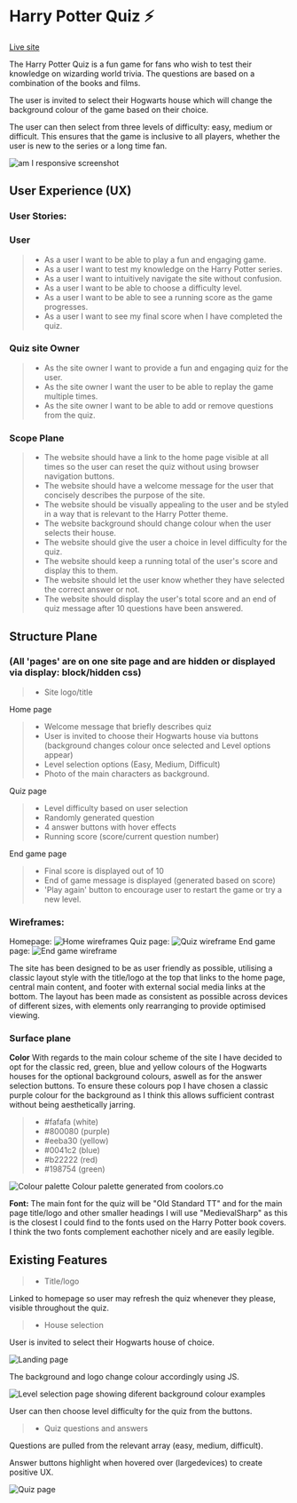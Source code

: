 # Harry Potter Quiz ⚡

[Live site](https://jahooli4.github.io/harry-potter-quiz/index.html)

The Harry Potter Quiz is a fun game for fans who wish to test their knowledge on wizarding world trivia. The questions are based on a combination of the books and films. 

The user is invited to select their Hogwarts house which will change the background colour of the game based on their choice.

The user can then select from three levels of difficulty: easy, medium or difficult. This ensures that the game is inclusive to all players, whether the user is new to the series or a long time fan.

![am I responsive screenshot](assets/images/readme/amiresponsive.png) 

## User Experience (UX)

### **User Stories:**

### User
  > - As a user I want to be able to play a fun and engaging game.
  > - As a user I want to test my knowledge on the Harry Potter series.
  > - As a user I want to intuitively navigate the site without confusion.
  > - As a user I want to be able to choose a difficulty level.
  > - As a user I want to be able to see a running score as the game progresses.
  > - As a user I want to see my final score when I have completed the quiz.

### Quiz site Owner
  > - As the site owner I want to provide a fun and engaging quiz for the user.
  > - As the site owner I want the user to be able to replay the game multiple times.
  > - As the site owner I want to be able to add or remove questions from the quiz.

### Scope Plane
  > - The website should have a link to the home page visible at all times so the user can reset the quiz without using browser navigation buttons.
  > - The website should have a welcome message for the user that concisely describes the purpose of the site.
  > - The website should be visually appealing to the user and be styled in a way that is relevant to the Harry Potter theme.
  > - The website background should change colour when the user selects their house.
  > - The website should give the user a choice in level difficulty for the quiz.
  > - The website should keep a running total of the user's score and display this to them.
  > - The website should let the user know whether they have selected the correct answer or not.
  > - The website should display the user's total score and an end of quiz message after 10 questions have been answered.

## Structure Plane 
### (All 'pages' are on one site page and are hidden or displayed via display: block/hidden css)

> - Site logo/title

Home page
> - Welcome message that briefly describes quiz
> - User is invited to choose their Hogwarts house via buttons (background changes colour once selected and Level options appear)
> - Level selection options (Easy, Medium, Difficult)
> - Photo of the main characters as background.

Quiz page
> - Level difficulty based on user selection
> - Randomly generated question
> - 4 answer buttons with hover effects
> - Running score (score/current question number)

End game page
> - Final score is displayed out of 10
> - End of game message is displayed (generated based on score)
> - 'Play again' button to encourage user to restart the game or try a new level.

### Wireframes:

Homepage:
![Home wireframes](assets/images/readme/home-wireframe.png)
Quiz page:
![Quiz wireframe](assets/images/readme/quiz-wireframe.png)
End game page:
![End game wireframe](assets/images/readme/endgame-wireframe.png)

The site has been designed to be as user friendly as possible, utilising a classic layout style with the title/logo at the top that links to the home page, central main content, and footer with external social media links at the bottom. The layout has been made as consistent as possible across devices of different sizes, with elements only rearranging to provide optimised viewing.

### Surface plane

**Color**
With regards to the main colour scheme of the site I have decided to opt for the classic red, green, blue and yellow colours of the Hogwarts houses for the optional background colours, aswell as for the answer selection buttons. To ensure these colours pop I have chosen a classic purple colour for the background as I think this allows sufficient contrast without being aesthetically jarring.
> - #fafafa (white)
> - #800080 (purple)
> - #eeba30 (yellow)
> - #0041c2 (blue)
> - #b22222 (red)
> - #198754 (green)

![Colour palette](assets/images/readme/coolors-palette.png)
Colour palette generated from coolors.co

**Font:**
The main font for the quiz will be "Old Standard TT" and for the main page title/logo and other smaller headings I will use "MedievalSharp" as this is the closest I could find to the fonts used on the Harry Potter book covers. I think the two fonts complement eachother nicely and are easily legible.

## Existing Features
> - Title/logo

Linked to homepage so user may refresh the quiz whenever they please, visible throughout the quiz.

> - House selection

User is invited to select their Hogwarts house of choice.

![Landing page](assets/images/readme/landing-page.png)

The background and logo change colour accordingly using JS.

![Level selection page showing diferent background colour examples](assets/images/readme/level-page.png)

User can then choose level difficulty for the quiz from the buttons.

> - Quiz questions and answers

Questions are pulled from the relevant array (easy, medium, difficult).

Answer buttons highlight when hovered over (largedevices) to create positive UX.

![Quiz page](assets/images/readme/quiz-page.png)
